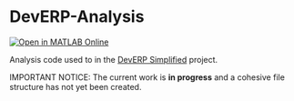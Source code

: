 # DevERP-Analysis

<!--Buttons-->
[![Open in MATLAB Online](https://www.mathworks.com/images/responsive/global/open-in-matlab-online.svg)](https://matlab.mathworks.com/open/github/v1?repo=w-decker/DevERP-Analysis)

Analysis code used to in the [DevERP Simplified](https://github.com/w-decker/DevERP-Simplified) project.

IMPORTANT NOTICE: The current work is **in progress** and a cohesive file structure has not yet been created.
